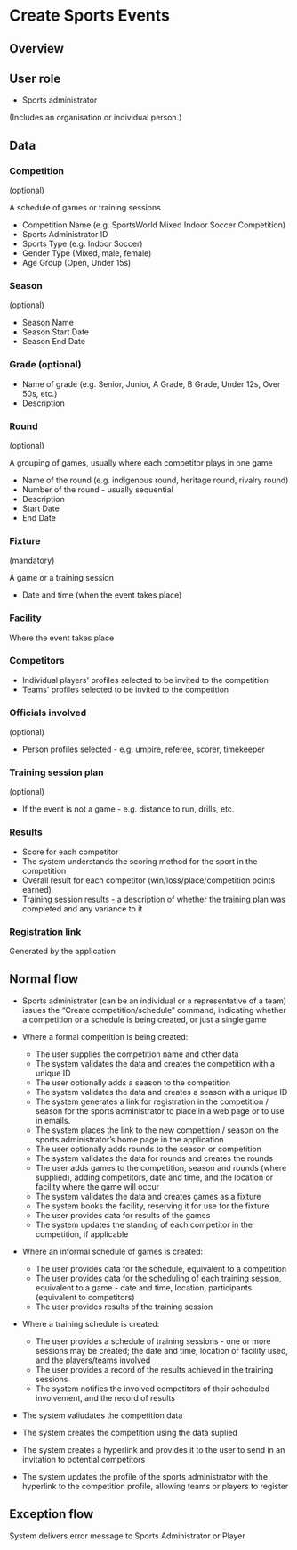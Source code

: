 # Create Sports Events

## Overview

## User role

- Sports administrator

(Includes an organisation or individual person.)

## Data

### Competition

(optional)

A schedule of games or training sessions

- Competition Name (e.g. SportsWorld Mixed Indoor Soccer Competition)
- Sports Administrator ID
- Sports Type (e.g. Indoor Soccer)
- Gender Type (Mixed, male, female)
- Age Group (Open, Under 15s)

### Season

(optional)

- Season Name
- Season Start Date
- Season End Date

### Grade (optional)

- Name of grade (e.g. Senior, Junior, A Grade, B Grade, Under 12s, Over 50s, etc.)
- Description

### Round

(optional)

A grouping of games, usually where each competitor plays in one game

- Name of the round (e.g. indigenous round, heritage round, rivalry round)
- Number of the round - usually sequential
- Description
- Start Date
- End Date

### Fixture

(mandatory)

A game or a training session

- Date and time (when the event takes place)

### Facility

Where the event takes place

### Competitors

- Individual players' profiles selected to be invited to the competition
- Teams' profiles selected to be invited to the competition

### Officials involved

(optional)

- Person profiles selected - e.g. umpire, referee, scorer, timekeeper

### Training session plan

(optional)

- If the event is not a game - e.g. distance to run, drills, etc.

### Results

- Score for each competitor
- The system understands the scoring method for the sport in the competition
- Overall result for each competitor (win/loss/place/competition points earned)
- Training session results - a description of whether the training plan was completed and any variance to it

### Registration link

Generated by the application

## Normal flow

- Sports administrator (can be an individual or a representative of a team) issues the “Create competition/schedule” command, indicating whether a competition or a schedule is being created, or just a single game

- Where a formal competition is being created:

  - The user supplies the competition name and other data
  - The system validates the data and creates the competition with a unique ID
  - The user optionally adds a season to the competition
  - The system validates the data and creates a season with a unique ID
  - The system generates a link for registration in the competition / season for the sports administrator to place in a web page or to use in emails. 
  - The system places the link to the new competition / season on the sports administrator’s home page in the application
  - The user optionally adds rounds to the season or competition
  - The system validates the data for rounds and creates the rounds
  - The user adds games to the competition, season and rounds (where supplied), adding competitors, date and time, and the location or facility where the game will occur
  - The system validates the data and creates games as a fixture
  - The system books the facility, reserving it for use for the fixture
  - The user provides data for results of the games
  - The system updates the standing of each competitor in the competition, if applicable

- Where an informal schedule of games is created:

  - The user provides data for the schedule, equivalent to a competition
  - The user provides data for the scheduling of each training session, equivalent to a game - date and time, location, participants (equivalent to competitors)
  - The user provides results of the training session

- Where a training schedule is created:

  - The user provides a schedule of training sessions - one or more sessions may be created; the date and time, location or facility used, and the players/teams involved
  - The user provides a record of the results achieved in the training sessions
  - The system notifies the involved competitors of their scheduled involvement, and the record of results

- The system valiudates the competition data

- The system creates the competition using the data suplied

- The system creates a hyperlink and provides it to the user to send in an invitation to potential competitors

- The system updates the profile of the sports administrator with the hyperlink to the competition profile, allowing teams or players to register

## Exception flow

System delivers error message to Sports Administrator or Player
